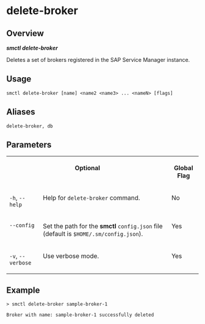 <!-- loiof3018c2fb3204eb9b294079d61be770e -->

# delete-broker



<a name="loiof3018c2fb3204eb9b294079d61be770e__section_xcr_2nt_pkb"/>

## Overview



***smctl delete-broker*** 

Deletes a set of brokers registered in the SAP Service Manager instance.



<a name="loiof3018c2fb3204eb9b294079d61be770e__section_fp5_f4t_pkb"/>

## Usage

`smctl delete-broker [name] <name2 <name3> ... <nameN> [flags]`



<a name="loiof3018c2fb3204eb9b294079d61be770e__section_ppz_kpt_pkb"/>

## Aliases

`delete-broker, db`



<a name="loiof3018c2fb3204eb9b294079d61be770e__section_hdy_lpt_pkb"/>

## Parameters


<table>
<tr>
<th valign="top" colspan="2">

Optional



</th>
<th valign="top">

Global Flag



</th>
</tr>
<tr>
<td valign="top">

`-h`, `--help`



</td>
<td valign="top">

Help for `delete-broker` command.



</td>
<td valign="top">

No



</td>
</tr>
<tr>
<td valign="top">

`--config`



</td>
<td valign="top">

Set the path for the **smctl** `config.json` file \(default is `$HOME/.sm/config.json`\).



</td>
<td valign="top">

Yes



</td>
</tr>
<tr>
<td valign="top">

`-v`, `--verbose`



</td>
<td valign="top">

Use verbose mode.



</td>
<td valign="top">

Yes



</td>
</tr>
</table>



<a name="loiof3018c2fb3204eb9b294079d61be770e__section_wv2_4pt_pkb"/>

## Example

```
> smctl delete-broker sample-broker-1

Broker with name: sample-broker-1 successfully deleted
```

